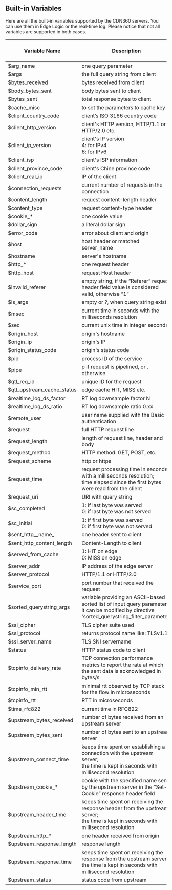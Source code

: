 ## Built-in Variables

Here are all the built-in variables supported by the CDN360 servers. You can use them in Edge Logic or the real-time log. Please notice that not all variables are supported in both cases.

| **Variable Name** | **Description** | **Supported in Edge Logic** | **Supported in Real-Time Log** |
| ---- | ---- | ---- | ---- |
| $arg_name| one query parameter | <span class="badge green">TRUE</span> | <span class="badge green">TRUE</span> |
| $args | the full query string from client | <span class="badge green">TRUE</span> | <span class="badge green">TRUE</span> |
| $bytes_received | bytes received from client | <span class="badge green">TRUE</span> | <span class="badge green">TRUE</span> |
| $body_bytes_sent | body bytes sent to client | FALSE | <span class="badge green">TRUE</span> |
| $bytes_sent| total response bytes to client | FALSE | <span class="badge green">TRUE</span> |
| $cache_misc | to set the parameters to cache key | <span class="badge green">TRUE</span> |FALSE |
| $client_country_code | client’s ISO 3166 country code | <span class="badge green">TRUE</span> | <span class="badge green">TRUE</span> |
| $client_http_version | client's HTTP version, HTTP/1.1 or HTTP/2.0 etc. | <span class="badge green">TRUE</span> | <span class="badge green">TRUE</span> |
| $client_ip_version | client's IP version <br> 4: for IPv4 <br> 6: for IPv6 | <span class="badge green">TRUE</span> | <span class="badge green">TRUE</span> |
| $client_isp | client's ISP information | <span class="badge green">TRUE</span> | <span class="badge green">TRUE</span> |
| $client_province_code | client's Chine province code | <span class="badge green">TRUE</span> | <span class="badge green">TRUE</span> |
| $client_real_ip | IP of the client | <span class="badge green">TRUE</span> | <span class="badge green">TRUE</span> |
| $connection_requests | current number of requests in the connection | FALSE | <span class="badge green">TRUE</span> |
| $content_length | request content-length header | <span class="badge green">TRUE</span> | <span class="badge green">TRUE</span> |
| $content_type | request content-type header | <span class="badge green">TRUE</span> | <span class="badge green">TRUE</span> |
| $cookie_* | one cookie value | <span class="badge green">TRUE</span> | <span class="badge green">TRUE</span> |
| $dollar_sign | a literal dollar sign | <span class="badge green">TRUE</span> | <span class="badge green">TRUE</span> |
| $error_code | error about client and origin | FALSE | <span class="badge green">TRUE</span> |
| $host | host header or matched server_name | <span class="badge green">TRUE</span> | <span class="badge green">TRUE</span> |
| $hostname | server's hostname | <span class="badge green">TRUE</span> | <span class="badge green">TRUE</span> |
| $http_* | one request header | <span class="badge green">TRUE</span> | <span class="badge green">TRUE</span> |
| $http_host | request Host header | <span class="badge green">TRUE</span> | <span class="badge green">TRUE</span> |
| $invalid_referer | empty string, if the “Referer” request header field value is considered valid, otherwise “1” | <span class="badge green">TRUE</span> | <span class="badge green">TRUE</span> |
| $is_args | empty or ?, when query string exists | <span class="badge green">TRUE</span> | <span class="badge green">TRUE</span> |
| $msec | current time in seconds with the milliseconds resolution | <span class="badge green">TRUE</span> | <span class="badge green">TRUE</span> |
| $sec | current unix time in integer seconds | <span class="badge green">TRUE</span> | <span class="badge green">TRUE</span> |
| $origin_host | origin's hostname | <span class="badge green">TRUE</span> | <span class="badge green">TRUE</span> |
| $origin_ip | origin's IP | <span class="badge green">TRUE</span> | <span class="badge green">TRUE</span> |
| $origin_status_code | origin's status code | <span class="badge green">TRUE</span> | <span class="badge green">TRUE</span> |
| $pid | process ID of the service | <span class="badge green">TRUE</span> | <span class="badge green">TRUE</span> |
| $pipe | p if request is pipelined, or . otherwise. | FALSE | <span class="badge green">TRUE</span> |
| $qtl_req_id | unique ID for the request | <span class="badge green">TRUE</span> | <span class="badge green">TRUE</span> |
| $qtl_upstream_cache_status | edge cache HIT, MISS etc. | <span class="badge green">TRUE</span> | <span class="badge green">TRUE</span> |
| $realtime_log_ds_factor | RT log downsample factor N | FALSE | <span class="badge green">TRUE</span> |
| $realtime_log_ds_ratio | RT log downsample ratio 0.xx | FALSE | <span class="badge green">TRUE</span> |
| $remote_user | user name supplied with the Basic authentication | <span class="badge green">TRUE</span> | <span class="badge green">TRUE</span> |
| $request | full HTTP request line | <span class="badge green">TRUE</span> | <span class="badge green">TRUE</span> |
| $request_length | length of request line, header and body | <span class="badge green">TRUE</span> | <span class="badge green">TRUE</span> |
| $request_method | HTTP method: GET, POST, etc. | <span class="badge green">TRUE</span> | <span class="badge green">TRUE</span> |
| $request_scheme | http or https | <span class="badge green">TRUE</span> | <span class="badge green">TRUE</span> |
| $request_time | request processing time in seconds with a milliseconds resolution; <br> time elapsed since the first bytes were read from the client | <span class="badge green">TRUE</span> | <span class="badge green">TRUE</span> |
| $request_uri | URI with query string | <span class="badge green">TRUE</span> | <span class="badge green">TRUE</span> |
| $sc_completed | 1: if last byte was served <br> 0: if last byte was not served  | FALSE | <span class="badge green">TRUE</span> |
| $sc_initial | 1: if first byte was served <br> 0: if first byte was not served | FALSE | <span class="badge green">TRUE</span> |
| $sent_http__name_ | one header sent to client | FALSE | <span class="badge green">TRUE</span> |
| $sent_http_content_length | Content-Length to client | FALSE | <span class="badge green">TRUE</span> |
| $served_from_cache | 1: HIT on edge <br> 0: MISS on edge | <span class="badge green">TRUE</span> | <span class="badge green">TRUE</span> |
| $server_addr | IP address of the edge server | FALSE | <span class="badge green">TRUE</span> |
| $server_protocol | HTTP/1.1 or HTTP/2.0 | FALSE | <span class="badge green">TRUE</span> |
| $service_port | port number that received the request | <span class="badge green">TRUE</span> | <span class="badge green">TRUE</span> |
| $sorted_querystring_args | variable providing an ASCII-based sorted list of input query parameters; <br> it can be modified by directive 'sorted_querystring_filter_parameter'| <span class="badge green">TRUE</span> | <span class="badge green">TRUE</span> |
| $ssl_cipher | TLS cipher suite used | FALSE | <span class="badge green">TRUE</span> |
| $ssl_protocol | returns protocol name like: TLSv1.1 | FALSE | <span class="badge green">TRUE</span> |
| $ssl_server_name | TLS SNI servername | FALSE | <span class="badge green">TRUE</span> |
| $status | HTTP status code to client | <span class="badge green">TRUE</span> | <span class="badge green">TRUE</span> |
| $tcpinfo_delivery_rate | TCP connection performance metrics to report the rate at which the sent data is acknowledged in bytes/s | FALSE | <span class="badge green">TRUE</span> |
| $tcpinfo_min_rtt | minimal rtt observed by TCP stack for the flow in microseconds | FALSE | <span class="badge green">TRUE</span> |
| $tcpinfo_rtt | RTT in microseconds | FALSE | <span class="badge green">TRUE</span> |
| $time_rfc822 | current time in RFC822 | <span class="badge green">TRUE</span> | <span class="badge green">TRUE</span> |
| $upstream_bytes_received | number of bytes received from an upstream server | <span class="badge green">TRUE</span> | <span class="badge green">TRUE</span> |
| $upstream_bytes_sent | number of bytes sent to an upstream server | <span class="badge green">TRUE</span> | <span class="badge green">TRUE</span> |
| $upstream_connect_time | keeps time spent on establishing a connection with the upstream server; <br> the time is kept in seconds with millisecond resolution | <span class="badge green">TRUE</span> | <span class="badge green">TRUE</span> |
| $upstream_cookie_* | cookie with the specified name sent by the upstream server in the “Set-Cookie” response header field | <span class="badge green">TRUE</span> | <span class="badge green">TRUE</span> |
| $upstream_header_time | keeps time spent on receiving the response header from the upstream server; <br> the time is kept in seconds with millisecond resolution | <span class="badge green">TRUE</span> | <span class="badge green">TRUE</span> |
| $upstream_http_* | one header received from origin | <span class="badge green">TRUE</span> | <span class="badge green">TRUE</span> |
| $upstream_response_length | response length | <span class="badge green">TRUE</span> | <span class="badge green">TRUE</span> |
| $upstream_response_time | keeps time spent on receiving the response from the upstream server; <br> the time is kept in seconds with millisecond resolution | <span class="badge green">TRUE</span> | <span class="badge green">TRUE</span> |
| $upstream_status | status code from upstream | <span class="badge green">TRUE</span> | <span class="badge green">TRUE</span> |
